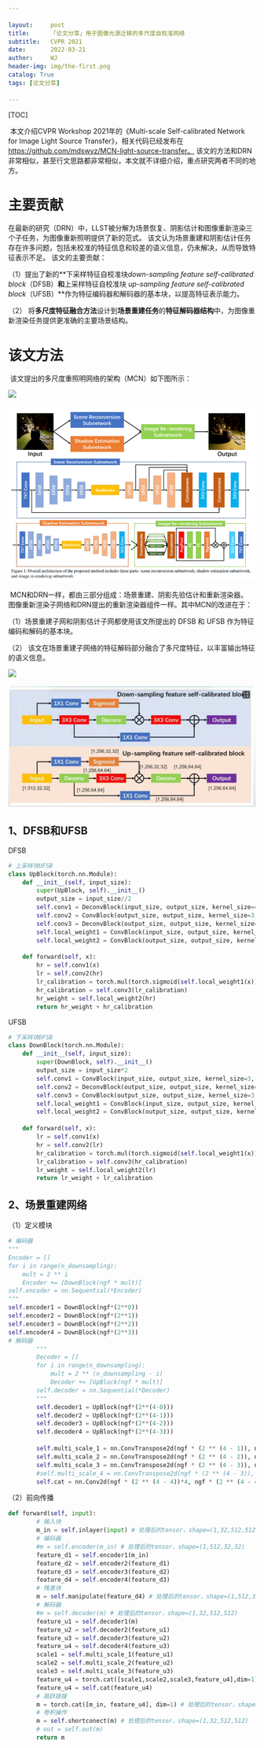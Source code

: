```yaml
---

layout:     post
title:      「论文分享」用于图像光源迁移的多尺度自校准网络
subtitle:   CVPR 2021
date:       2022-03-21
author:     WJ
header-img: img/the-first.png
catalog: True
tags: [论文分享]
   
---
```


[TOC]

​			本文介绍CVPR Workshop 2021年的《Multi-scale Self-calibrated Network for Image Light Source Transfer》，相关代码已经发布在 https://github.com/mdswyz/MCN-light-source-transfer。 该文的方法和DRN非常相似，甚至行文思路都非常相似，本文就不详细介绍，重点研究两者不同的地方。

# 主要贡献

​			在最新的研究（DRN）中，LLST被分解为场景恢复、阴影估计和图像重新渲染三个子任务，为图像重新照明提供了新的范式。 该文认为场景重建和阴影估计任务存在许多问题，包括未校准的特征信息和较差的语义信息，仍未解决，从而导致特征表示不足。 该文的主要贡献：

（1）提出了新的**下采样特征自校准块*down-sampling feature self-calibrated block*（DFSB）**和**上采样特征自校准块 *up-sampling feature self-calibrated block*（UFSB）**作为特征编码器和解码器的基本块，以提高特征表示能力。

（2） 将**多尺度特征融合方法**设计到**场景重建任务**的**特征解码器结构**中，为图像重新渲染任务提供更准确的主要场景结构。

# 该文方法

​		该文提出的多尺度重照明网络的架构（MCN）如下图所示：

![]({{site.baseurl}}/img-post/论文分享/2022-03-21-用于图像光源迁移的多尺度自校准网络/MCN的网络架构.png)

![](..//img-post/论文分享/2022-03-21-用于图像光源迁移的多尺度自校准网络/MCN的网络架构.png)

​		MCN和DRN一样，都由三部分组成：场景重建、阴影先验估计和重新渲染器。  图像重新渲染子网络和DRN提出的重新渲染器组件一样。其中MCN的改进在于：

（1）场景重建子网和阴影估计子网都使用该文所提出的 DFSB 和 UFSB 作为特征编码和解码的基本块。

（2） 该文在场景重建子网络的特征解码部分融合了多尺度特征，以丰富输出特征的语义信息。

![]({{site.baseurl}}/img-post/论文分享/2022-03-21-用于图像光源迁移的多尺度自校准网络/带shape的UFSB.png)

![](..//img-post/论文分享/2022-03-21-用于图像光源迁移的多尺度自校准网络/带shape的UFSB.png)

## 1、DFSB和UFSB

DFSB

```python
# 上采样块UFSB
class UpBlock(torch.nn.Module):
    def __init__(self, input_size):
        super(UpBlock, self).__init__()
        output_size = input_size//2
        self.conv1 = DeconvBlock(input_size, output_size, kernel_size=4, stride=2, padding=1, bias=True)
        self.conv2 = ConvBlock(output_size, output_size, kernel_size=3, stride=2, padding=1, bias=True)
        self.conv3 = DeconvBlock(output_size, output_size, kernel_size=4, stride=2, padding=1, bias=True)
        self.local_weight1 = ConvBlock(input_size, output_size, kernel_size=1, stride=1, padding=0, bias=True)
        self.local_weight2 = ConvBlock(output_size, output_size, kernel_size=1, stride=1, padding=0, bias=True)

    def forward(self, x):
        hr = self.conv1(x)
        lr = self.conv2(hr)
        lr_calibration = torch.mul(torch.sigmoid(self.local_weight1(x)), lr)# residue = self.local_weight1(x) - lr
        hr_calibration = self.conv3(lr_calibration)
        hr_weight = self.local_weight2(hr)
        return hr_weight + hr_calibration

```

UFSB

```python
# 下采样块DFSB
class DownBlock(torch.nn.Module):
    def __init__(self, input_size):
        super(DownBlock, self).__init__()
        output_size = input_size*2
        self.conv1 = ConvBlock(input_size, output_size, kernel_size=3, stride=2, padding=1, bias=True)
        self.conv2 = DeconvBlock(output_size, output_size, kernel_size=4, stride=2, padding=1, bias=True)
        self.conv3 = ConvBlock(output_size, output_size, kernel_size=3, stride=2, padding=1, bias=True)
        self.local_weight1 = ConvBlock(input_size, output_size, kernel_size=1, stride=1, padding=0, bias=True)
        self.local_weight2 = ConvBlock(output_size, output_size, kernel_size=1, stride=1, padding=0, bias=True)

    def forward(self, x):
        lr = self.conv1(x)
        hr = self.conv2(lr)
        hr_calibration = torch.mul(torch.sigmoid(self.local_weight1(x)), hr)# residue = self.local_weight1(x) - hr
        lr_calibration = self.conv3(hr_calibration)
        lr_weight = self.local_weight2(lr)
        return lr_weight + lr_calibration
```

## 2、场景重建网络

（1）定义模块

```python
# 编码器
"""
Encoder = []
for i in range(n_downsampling):
    mult = 2 ** i
    Encoder += [DownBlock(ngf * mult)]
self.encoder = nn.Sequential(*Encoder)
"""
self.encoder1 = DownBlock(ngf*(2**0))
self.encoder2 = DownBlock(ngf*(2**1))
self.encoder3 = DownBlock(ngf*(2**2))
self.encoder4 = DownBlock(ngf*(2**3))
# 解码器
        """
        Decoder = []
        for i in range(n_downsampling):
            mult = 2 ** (n_downsampling - i)
            Decoder += [UpBlock(ngf * mult)]
        self.decoder = nn.Sequential(*Decoder)
        """
        self.decoder1 = UpBlock(ngf*(2**(4-0)))
        self.decoder2 = UpBlock(ngf*(2**(4-1)))
        self.decoder3 = UpBlock(ngf*(2**(4-2)))
        self.decoder4 = UpBlock(ngf*(2**(4-3)))

        self.multi_scale_1 = nn.ConvTranspose2d(ngf * (2 ** (4 - 1)), ngf * (2 ** (4 - 4)), kernel_size=8, stride=8, bias=True)
        self.multi_scale_2 = nn.ConvTranspose2d(ngf * (2 ** (4 - 2)), ngf * (2 ** (4 - 4)), kernel_size=4, stride=4, padding=0, bias=True)
        self.multi_scale_3 = nn.ConvTranspose2d(ngf * (2 ** (4 - 3)), ngf * (2 ** (4 - 4)), kernel_size=4, stride=2, padding=1, bias=True)
        #self.multi_scale_4 = nn.ConvTranspose2d(ngf * (2 ** (4 - 3)), ngf * (2 ** (4 - 3)), kernel_size=4, stride=, padding=1, bias=True)
        self.cat = nn.Conv2d(ngf * (2 ** (4 - 4))*4, ngf * (2 ** (4 - 4)), kernel_size=3, padding=1)
```

（2）前向传播

```python
def forward(self, input):
        # 输入块
        m_in = self.inlayer(input) # 处理后的tensor，shape=(1,32,512,512)
        # 编码器
        #m = self.encoder(m_in) # 处理后的tensor，shape=(1,512,32,32)
        feature_d1 = self.encoder1(m_in)
        feature_d2 = self.encoder2(feature_d1)
        feature_d3 = self.encoder3(feature_d2)
        feature_d4 = self.encoder4(feature_d3)
        # 残差块
        m = self.manipulate(feature_d4) # 处理后的tensor，shape=(1,512,32,32)
        # 解码器
        #m = self.decoder(m) # 处理后的tensor，shape=(1,32,512,512)
        feature_u1 = self.decoder1(m)
        feature_u2 = self.decoder2(feature_u1)
        feature_u3 = self.decoder3(feature_u2)
        feature_u4 = self.decoder4(feature_u3)
        scale1 = self.multi_scale_1(feature_u1)
        scale2 = self.multi_scale_2(feature_u2)
        scale3 = self.multi_scale_3(feature_u3)
        feature_u4 = torch.cat([scale1,scale2,scale3,feature_u4],dim=1)
        feature_u4 = self.cat(feature_u4)
        # 跳跃链接
        m = torch.cat([m_in, feature_u4], dim=1) # 处理后的tensor，shape=(1,64,512,512)
        # 卷积操作
        m = self.shortconect(m) # 处理后的tensor，shape=(1,32,512,512)
        # out = self.out(m)
        return m
```


